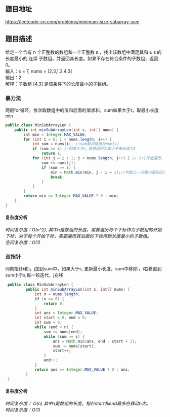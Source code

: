 ## 题目地址
https://leetcode-cn.com/problems/minimum-size-subarray-sum
## 题目描述
给定一个含有 n 个正整数的数组和一个正整数 s ，找出该数组中满足其和 ≥ s 的长度最小的 连续 子数组，并返回其长度。如果不存在符合条件的子数组，返回 0。  
输入：s = 7, nums = [2,3,1,2,4,3]  
输出：2  
解释：子数组 [4,3] 是该条件下的长度最小的子数组。  

### 暴力法
两层for循环，依次取数组中的值和后面的值求和，sum如果大于t，取最小长度min

```java
public class MinSubArrayLen {
    public int minSubArrayLen(int s, int[] nums) {
        int min = Integer.MAX_VALUE;
        for (int i = 0; i < nums.length; i++) {
            int sum = nums[i]; //sum每次赋值为num[i]
            if (sum >= s) //如果大于s,直接返回为最小子串长度为1
                return 1;
            for (int j = i + 1; j < nums.length; j++) { // i+1开始遍历，sum和大于s就取最小长度
                sum += nums[j];
                if (sum >= s) {
                    min = Math.min(min, j - i + 1);//判断上一次最小值和区间大小
                    break;
                }
            }
        }
        return min == Integer.MAX_VALUE ? 0 : min;
    }
}
```
#### 复杂度分析
*时间复杂度：O(n^2), 其中n是数组的长度。需要遍历每个下标作为子数组的开始下标，对于每个开始下标，需要遍历其后面的下标得到长度最小的子数组。  
空间复杂度：O(1)*

### 双指针
同向指针i和j，j加到sum中，如果大于s, 更新最小长度，sum中移除i，i右移直到sum小于s;每一轮迭代，j右移
```java
 public class MinSubArrayLen {
         public int minSubArrayLen(int s, int[] nums) {
             int n = nums.length;
             if (n == 0) {
                 return 0;
             }
             int ans = Integer.MAX_VALUE;
             int start = 0, end = 0;
             int sum = 0;
             while (end < n) {
                 sum += nums[end];
                 while (sum >= s) {
                     ans = Math.min(ans, end - start + 1);
                     sum -= nums[start];
                     start++;
                 }
                 end++;
             }
             return ans == Integer.MAX_VALUE ? 0 : ans;
         }
 }
```
#### 复杂度分析
*时间复杂度： O(n)  其中n是数组的长度。指针start和end最多各移动n次。  
时间复杂度：O(1)*